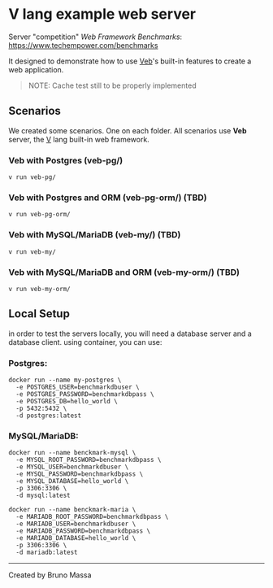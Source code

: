 # V lang example web server

Server "competition" *Web Framework Benchmarks*: https://www.techempower.com/benchmarks

It designed to demonstrate how to use <a href="https://modules.vlang.io/veb.html">Veb</a>'s built-in features to create a web application.

> NOTE: Cache test still to be properly implemented

## Scenarios

We created some scenarios. One on each folder. All scenarios use **Veb** server, the <a href="https://vlang.io">V</a> lang built-in web framework.

### Veb with Postgres (veb-pg/)

```
v run veb-pg/
```

### Veb with Postgres and ORM (veb-pg-orm/) (TBD)

```
v run veb-pg-orm/
```

### Veb with MySQL/MariaDB (veb-my/) (TBD)

```
v run veb-my/
```

### Veb with MySQL/MariaDB and ORM (veb-my-orm/) (TBD)

```
v run veb-my-orm/
```

## Local Setup

in order to test the servers locally, you will need a database server and a database client. using container, you can use:

### Postgres:

```
docker run --name my-postgres \
  -e POSTGRES_USER=benchmarkdbuser \
  -e POSTGRES_PASSWORD=benchmarkdbpass \
  -e POSTGRES_DB=hello_world \
  -p 5432:5432 \
  -d postgres:latest
```

### MySQL/MariaDB:

```
docker run --name benckmark-mysql \
  -e MYSQL_ROOT_PASSWORD=benchmarkdbpass \
  -e MYSQL_USER=benchmarkdbuser \
  -e MYSQL_PASSWORD=benchmarkdbpass \
  -e MYSQL_DATABASE=hello_world \
  -p 3306:3306 \
  -d mysql:latest
```

```
docker run --name benckmark-maria \
  -e MARIADB_ROOT_PASSWORD=benchmarkdbpass \
  -e MARIADB_USER=benchmarkdbuser \
  -e MARIADB_PASSWORD=benchmarkdbpass \
  -e MARIADB_DATABASE=hello_world \
  -p 3306:3306 \
  -d mariadb:latest
```

---

Created by Bruno Massa
